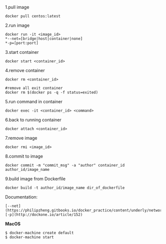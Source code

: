 1.pull image

    docker pull centos:latest


2.run image

    docker run -it <image_id>
    *--net=[bridge|host|container|none]
    *-p=[port:port]

3.start container

    docker start <container_id>

4.remove container

    docker rm <container_id>

    #remove all exit container
    docker rm $(docker ps -q -f status=exited)

5.run command in container

    docker exec -it <container_id> <command>

6.back to running container

    docker attach <container_id>

7.remove image

    docker rmi <image_id>

8.commit to image

    docker commit -m "commit_msg" -a "author" container_id author_id/image_name


9.build image from Dockerfile

    docker build -t author_id/image_name dir_of_dockerfile


Documentation:

    [--net](https://philipzheng.gitbooks.io/docker_practice/content/underly/network.html)
    [-p](http://dockone.io/article/152)

**MacOS**

    $ docker-machine create default
    $ docker-machine start
